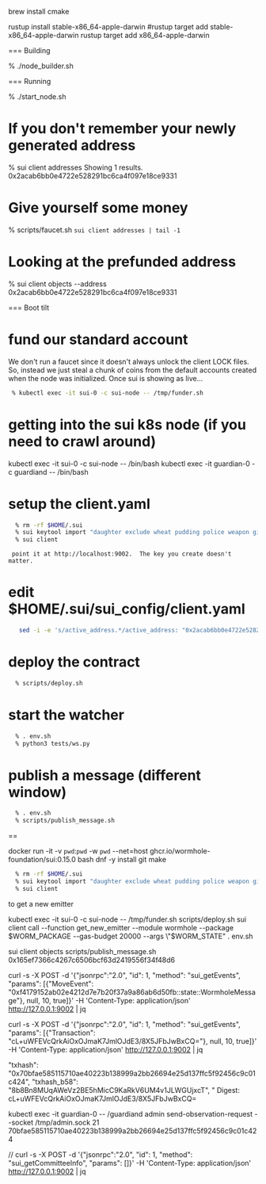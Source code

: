 brew install cmake

 rustup install stable-x86_64-apple-darwin
 #rustup target add stable-x86_64-apple-darwin
 rustup target add x86_64-apple-darwin

=== Building

  % ./node_builder.sh

=== Running

  % ./start_node.sh

# If you don't remember your newly generated address

   % sui client addresses
   Showing 1 results.
   0x2acab6bb0e4722e528291bc6ca4f097e18ce9331

# Give yourself some money

   % scripts/faucet.sh `sui client addresses | tail -1`

# Looking at the prefunded address

   % sui client objects --address 0x2acab6bb0e4722e528291bc6ca4f097e18ce9331

=== Boot tilt

# fund our standard account

 We don't run a faucet since it doesn't always unlock the client LOCK files.  So, instead we just steal a chunk of coins
 from the default accounts created when the node was initialized.  Once sui is showing as live...

``` sh
 % kubectl exec -it sui-0 -c sui-node -- /tmp/funder.sh
```

# getting into the sui k8s node (if you need to crawl around)

   kubectl exec -it sui-0 -c sui-node -- /bin/bash
   kubectl exec -it guardian-0 -c guardiand -- /bin/bash

# setup the client.yaml

``` sh
  % rm -rf $HOME/.sui
  % sui keytool import "daughter exclude wheat pudding police weapon giggle taste space whip satoshi occur" secp256k1
  % sui client
```
     point it at http://localhost:9002.  The key you create doesn't matter.

# edit $HOME/.sui/sui_config/client.yaml

``` sh
   sed -i -e 's/active_address.*/active_address: "0x2acab6bb0e4722e528291bc6ca4f097e18ce9331"/' ~/.sui/sui_config/client.yaml 
```


# deploy the contract

``` sh
  % scripts/deploy.sh
```

# start the watcher

``` sh
  % . env.sh
  % python3 tests/ws.py
```

# publish a message (different window)

``` sh
  % . env.sh
  % scripts/publish_message.sh
```

==

docker run -it -v `pwd`:`pwd` -w `pwd` --net=host ghcr.io/wormhole-foundation/sui:0.15.0 bash
dnf -y install git make

``` sh
  % rm -rf $HOME/.sui
  % sui keytool import "daughter exclude wheat pudding police weapon giggle taste space whip satoshi occur" secp256k1
  % sui client
```

to get a new emitter

  kubectl exec -it sui-0 -c sui-node -- /tmp/funder.sh
  scripts/deploy.sh
  sui client call --function get_new_emitter --module wormhole --package $WORM_PACKAGE --gas-budget 20000 --args \"$WORM_STATE\" 
  . env.sh

  sui client objects
  scripts/publish_message.sh 0x165ef7366c4267c6506bcf63d2419556f34f48d6


curl -s -X POST -d '{"jsonrpc":"2.0", "id": 1, "method": "sui_getEvents", "params": [{"MoveEvent": "0xf4179152ab02e4212d7e7b20f37a9a86ab6d50fb::state::WormholeMessage"}, null, 10, true]}' -H 'Content-Type: application/json' http://127.0.0.1:9002 | jq

curl -s -X POST -d '{"jsonrpc":"2.0", "id": 1, "method": "sui_getEvents", "params": [{"Transaction": "cL+uWFEVcQrkAiOxOJmaK7JmlOJdE3/8X5JFbJwBxCQ="}, null, 10, true]}' -H 'Content-Type: application/json' http://127.0.0.1:9002 | jq

"txhash": "0x70bfae585115710ae40223b138999a2bb26694e25d137ffc5f92456c9c01c424", "txhash_b58": "8b8Bn8MUqAWeVz2BE5hMicC9KaRkV6UM4v1JLWGUjxcT", "
Digest: cL+uWFEVcQrkAiOxOJmaK7JmlOJdE3/8X5JFbJwBxCQ=

  kubectl exec -it guardian-0 -- /guardiand admin send-observation-request --socket /tmp/admin.sock 21 70bfae585115710ae40223b138999a2bb26694e25d137ffc5f92456c9c01c424

// curl -s -X POST -d '{"jsonrpc":"2.0", "id": 1, "method": "sui_getCommitteeInfo", "params": []}' -H 'Content-Type: application/json' http://127.0.0.1:9002 | jq
